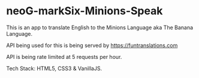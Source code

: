 # neoG-markSix-Minions-Speak

This is an app to translate English to the Minions Language aka The Banana Language.

API being used for this is being served by https://funtranslations.com

API is being rate limited at 5 requests per hour.

Tech Stack: HTML5, CSS3 & VanillaJS.
